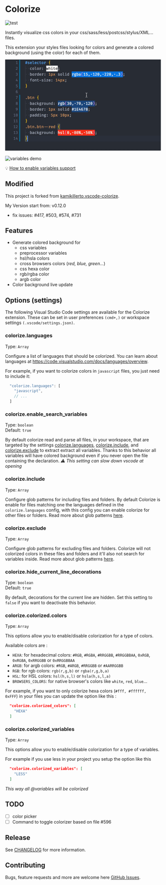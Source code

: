 # **Colorize**

![test](https://github.com/tjx666/vscode-colorize/actions/workflows/test.yml/badge.svg)

Instantly visualize css colors in your css/sass/less/postcss/stylus/XML... files.

This extension your styles files looking for colors and generate a colored background (using the color) for each of them.

![demo](https://raw.githubusercontent.com/kamikillerto/vscode-colorize/master/assets/demo.gif)

![variables demo](https://raw.githubusercontent.com/kamikillerto/vscode-colorize/master/assets/demo_variables.gif)

💡 [How to enable variables support](#colorize.colorized_variables)

## Modified

This project is forked from [kamikillerto.vscode-colorize](https://github.com/KamiKillertO/vscode-colorize).

My Version start from: v0.12.0

- fix issues: #417, #503, #574, #731

## Features

- Generate colored background for
  - css variables
  - preprocessor variables
  - hsl/hsla colors
  - cross browsers colors (_red, blue, green..._)
  - css hexa color
  - rgb/rgba color
  - argb color
- Color background live update

## Options (settings)

The following Visual Studio Code settings are available for the Colorize extension.
These can be set in user preferences `(cmd+,)` or workspace settings `(.vscode/settings.json)`.

### colorize.languages

Type: `Array`

Configure a list of languages that should be colorized. You can learn about languages at <https://code.visualstudio.com/docs/languages/overview>.

For example, if you want to colorize colors in `javascript` files, you just need to include it:

```javascript
  "colorize.languages": [
    "javascript",
    // ...
  ]
```

### colorize.enable_search_variables

Type: `boolean`\
Default: `true`

By default colorize read and parse all files, in your workspace, that are targeted by the settings [colorize.languages](#colorize.languages), [colorize.include](#colorize.include), and [colorize.exclude](#colorize.exclude) to extract extract all variables. Thanks to this behavior all variables will have colored background even if you never open the file containing the declaration. _⚠️ This setting can slow down vscode at opening_

### colorize.include

Type: `Array`

Configure glob patterns for including files and folders. By default Colorize is enable for files matching one the languages defined in the `colorize.languages` config, with this config you can enable colorize for other files or folders. Read more about glob patterns [here](https://code.visualstudio.com/docs/editor/codebasics#_advanced-search-options).

### colorize.exclude

Type: `Array`

Configure glob patterns for excluding files and folders. Colorize will not colorized colors in these files and folders and it'll also not search for variables inside. Read more about glob patterns [here](https://code.visualstudio.com/docs/editor/codebasics#_advanced-search-options).

### colorize.hide_current_line_decorations

Type: `boolean`\
Default: `true`

By default, decorations for the current line are hidden. Set this setting to `false` if you want to deactivate this behavior.

### colorize.colorized.colors

Type: `Array`

This options allow you to enable/disable colorization for a type of colors.

Available colors are :

- `HEXA`: for hexadecimal colors: `#RGB`, `#RGBA`, `#RRGGBB`, `#RRGGBBAA`, `0xRGB`, `0xRGBA`, `0xRRGGBB` or `0xRRGGBBAA`
- `ARGB`: for argb colors: `#RGB`, `#ARGB`, `#RRGGBB` or `#AARRGGBB`
- `RGB`: for rgb colors: `rgb(r,g,b)` or `rgba(r,g,b,a)`
- `HSL`: for HSL colors: `hsl(h,s,l)` or `hsla(h,s,l,a)`
- `BROWSERS_COLORS`: for native browser's colors like `white`, `red`, `blue`...

For example, if you want to only colorize hexa colors (`#fff, #ffffff, 0xFFF`) in your files you can update the option like this :

```json
  "colorize.colorized_colors": [
    "HEXA"
  ]
```

### colorize.colorized_variables

Type: `Array`

This options allow you to enable/disable colorization for a type of variables.

For example if you use less in your project you setup the option like this

```json
  "colorize.colorized_variables": [
    "LESS"
  ]
```

_This way all @variables will be colorized_

## TODO

- [ ] color picker
- [ ] Command to toggle colorizer based on file #596

## Release

See [CHANGELOG](CHANGELOG.md) for more information.

## Contributing

Bugs, feature requests and more are welcome here [GitHub Issues](https://github.com/KamiKillertO/vscode-colorize/issues).
